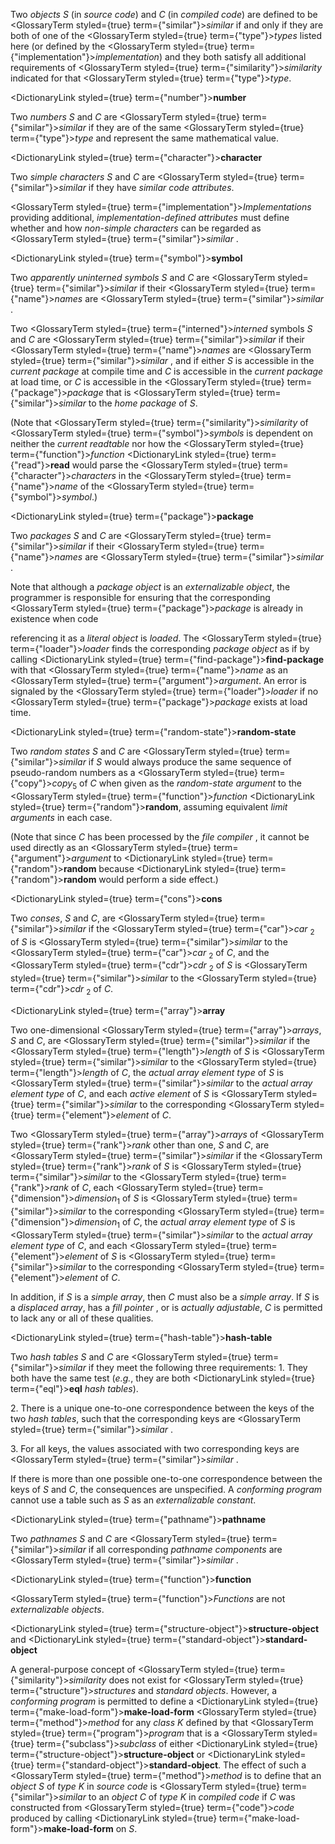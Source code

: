  



Two *objects S* (in *source code*) and *C* (in *compiled code*) are defined to be <GlossaryTerm styled={true} term={"similar"}><i>similar</i></GlossaryTerm> if and only if they are both of one of the <GlossaryTerm styled={true} term={"type"}><i>types</i></GlossaryTerm> listed here (or defined by the <GlossaryTerm styled={true} term={"implementation"}><i>implementation</i></GlossaryTerm>) and they both satisfy all additional requirements of <GlossaryTerm styled={true} term={"similarity"}><i>similarity</i></GlossaryTerm> indicated for that <GlossaryTerm styled={true} term={"type"}><i>type</i></GlossaryTerm>. 



<DictionaryLink styled={true} term={"number"}><b>number</b></DictionaryLink> 



Two *numbers S* and *C* are <GlossaryTerm styled={true} term={"similar"}><i>similar</i></GlossaryTerm> if they are of the same <GlossaryTerm styled={true} term={"type"}><i>type</i></GlossaryTerm> and represent the same mathematical value. 



<DictionaryLink styled={true} term={"character"}><b>character</b></DictionaryLink> 



Two *simple characters S* and *C* are <GlossaryTerm styled={true} term={"similar"}><i>similar</i></GlossaryTerm> if they have *similar code attributes*. 



<GlossaryTerm styled={true} term={"implementation"}><i>Implementations</i></GlossaryTerm> providing additional, *implementation-defined attributes* must define whether and how *non-simple characters* can be regarded as <GlossaryTerm styled={true} term={"similar"}><i>similar</i></GlossaryTerm> . 



<DictionaryLink styled={true} term={"symbol"}><b>symbol</b></DictionaryLink> 



Two *apparently uninterned symbols S* and *C* are <GlossaryTerm styled={true} term={"similar"}><i>similar</i></GlossaryTerm> if their <GlossaryTerm styled={true} term={"name"}><i>names</i></GlossaryTerm> are <GlossaryTerm styled={true} term={"similar"}><i>similar</i></GlossaryTerm> . 



Two <GlossaryTerm styled={true} term={"interned"}><i>interned</i></GlossaryTerm> symbols *S* and *C* are <GlossaryTerm styled={true} term={"similar"}><i>similar</i></GlossaryTerm> if their <GlossaryTerm styled={true} term={"name"}><i>names</i></GlossaryTerm> are <GlossaryTerm styled={true} term={"similar"}><i>similar</i></GlossaryTerm> , and if either *S* is accessible in the *current package* at compile time and *C* is accessible in the *current package* at load time, or *C* is accessible in the <GlossaryTerm styled={true} term={"package"}><i>package</i></GlossaryTerm> that is <GlossaryTerm styled={true} term={"similar"}><i>similar</i></GlossaryTerm> to the *home package* of *S*. 



(Note that <GlossaryTerm styled={true} term={"similarity"}><i>similarity</i></GlossaryTerm> of <GlossaryTerm styled={true} term={"symbol"}><i>symbols</i></GlossaryTerm> is dependent on neither the *current readtable* nor how the <GlossaryTerm styled={true} term={"function"}><i>function</i></GlossaryTerm> <DictionaryLink styled={true} term={"read"}><b>read</b></DictionaryLink> would parse the <GlossaryTerm styled={true} term={"character"}><i>characters</i></GlossaryTerm> in the <GlossaryTerm styled={true} term={"name"}><i>name</i></GlossaryTerm> of the <GlossaryTerm styled={true} term={"symbol"}><i>symbol</i></GlossaryTerm>.) 



<DictionaryLink styled={true} term={"package"}><b>package</b></DictionaryLink> 



Two *packages S* and *C* are <GlossaryTerm styled={true} term={"similar"}><i>similar</i></GlossaryTerm> if their <GlossaryTerm styled={true} term={"name"}><i>names</i></GlossaryTerm> are <GlossaryTerm styled={true} term={"similar"}><i>similar</i></GlossaryTerm> . 



Note that although a *package object* is an *externalizable object*, the programmer is responsible for ensuring that the corresponding <GlossaryTerm styled={true} term={"package"}><i>package</i></GlossaryTerm> is already in existence when code  







referencing it as a *literal object* is *loaded*. The <GlossaryTerm styled={true} term={"loader"}><i>loader</i></GlossaryTerm> finds the corresponding *package object* as if by calling <DictionaryLink styled={true} term={"find-package"}><b>find-package</b></DictionaryLink> with that <GlossaryTerm styled={true} term={"name"}><i>name</i></GlossaryTerm> as an <GlossaryTerm styled={true} term={"argument"}><i>argument</i></GlossaryTerm>. An error is signaled by the <GlossaryTerm styled={true} term={"loader"}><i>loader</i></GlossaryTerm> if no <GlossaryTerm styled={true} term={"package"}><i>package</i></GlossaryTerm> exists at load time. 



<DictionaryLink styled={true} term={"random-state"}><b>random-state</b></DictionaryLink> 



Two *random states S* and *C* are <GlossaryTerm styled={true} term={"similar"}><i>similar</i></GlossaryTerm> if *S* would always produce the same sequence of pseudo-random numbers as a <GlossaryTerm styled={true} term={"copy"}><i>copy</i></GlossaryTerm><sub>5</sub> of *C* when given as the *random-state argument* to the <GlossaryTerm styled={true} term={"function"}><i>function</i></GlossaryTerm> <DictionaryLink styled={true} term={"random"}><b>random</b></DictionaryLink>, assuming equivalent *limit arguments* in each case. 



(Note that since *C* has been processed by the *file compiler* , it cannot be used directly as an <GlossaryTerm styled={true} term={"argument"}><i>argument</i></GlossaryTerm> to <DictionaryLink styled={true} term={"random"}><b>random</b></DictionaryLink> because <DictionaryLink styled={true} term={"random"}><b>random</b></DictionaryLink> would perform a side effect.) 



<DictionaryLink styled={true} term={"cons"}><b>cons</b></DictionaryLink> 



Two *conses*, *S* and *C*, are <GlossaryTerm styled={true} term={"similar"}><i>similar</i></GlossaryTerm> if the <GlossaryTerm styled={true} term={"car"}><i>car</i></GlossaryTerm> <sub>2</sub> of *S* is <GlossaryTerm styled={true} term={"similar"}><i>similar</i></GlossaryTerm> to the <GlossaryTerm styled={true} term={"car"}><i>car</i></GlossaryTerm> <sub>2</sub> of *C*, and the <GlossaryTerm styled={true} term={"cdr"}><i>cdr</i></GlossaryTerm> <sub>2</sub> of *S* is <GlossaryTerm styled={true} term={"similar"}><i>similar</i></GlossaryTerm> to the <GlossaryTerm styled={true} term={"cdr"}><i>cdr</i></GlossaryTerm> <sub>2</sub> of *C*. 



<DictionaryLink styled={true} term={"array"}><b>array</b></DictionaryLink> 



Two one-dimensional <GlossaryTerm styled={true} term={"array"}><i>arrays</i></GlossaryTerm>, *S* and *C*, are <GlossaryTerm styled={true} term={"similar"}><i>similar</i></GlossaryTerm> if the <GlossaryTerm styled={true} term={"length"}><i>length</i></GlossaryTerm> of *S* is <GlossaryTerm styled={true} term={"similar"}><i>similar</i></GlossaryTerm> to the <GlossaryTerm styled={true} term={"length"}><i>length</i></GlossaryTerm> of *C*, the *actual array element type* of *S* is <GlossaryTerm styled={true} term={"similar"}><i>similar</i></GlossaryTerm> to the *actual array element type* of *C*, and each *active element* of *S* is <GlossaryTerm styled={true} term={"similar"}><i>similar</i></GlossaryTerm> to the corresponding <GlossaryTerm styled={true} term={"element"}><i>element</i></GlossaryTerm> of *C*. 



Two <GlossaryTerm styled={true} term={"array"}><i>arrays</i></GlossaryTerm> of <GlossaryTerm styled={true} term={"rank"}><i>rank</i></GlossaryTerm> other than one, *S* and *C*, are <GlossaryTerm styled={true} term={"similar"}><i>similar</i></GlossaryTerm> if the <GlossaryTerm styled={true} term={"rank"}><i>rank</i></GlossaryTerm> of *S* is <GlossaryTerm styled={true} term={"similar"}><i>similar</i></GlossaryTerm> to the <GlossaryTerm styled={true} term={"rank"}><i>rank</i></GlossaryTerm> of *C*, each <GlossaryTerm styled={true} term={"dimension"}><i>dimension</i></GlossaryTerm><sub>1</sub> of *S* is <GlossaryTerm styled={true} term={"similar"}><i>similar</i></GlossaryTerm> to the corresponding <GlossaryTerm styled={true} term={"dimension"}><i>dimension</i></GlossaryTerm><sub>1</sub> of *C*, the *actual array element type* of *S* is <GlossaryTerm styled={true} term={"similar"}><i>similar</i></GlossaryTerm> to the *actual array element type* of *C*, and each <GlossaryTerm styled={true} term={"element"}><i>element</i></GlossaryTerm> of *S* is <GlossaryTerm styled={true} term={"similar"}><i>similar</i></GlossaryTerm> to the corresponding <GlossaryTerm styled={true} term={"element"}><i>element</i></GlossaryTerm> of *C*. 



In addition, if *S* is a *simple array*, then *C* must also be a *simple array*. If *S* is a *displaced array*, has a *fill pointer* , or is *actually adjustable*, *C* is permitted to lack any or all of these qualities. 



<DictionaryLink styled={true} term={"hash-table"}><b>hash-table</b></DictionaryLink> 



Two *hash tables S* and *C* are <GlossaryTerm styled={true} term={"similar"}><i>similar</i></GlossaryTerm> if they meet the following three requirements: 1. They both have the same test (*e.g.*, they are both <DictionaryLink styled={true} term={"eql"}><b>eql</b></DictionaryLink> *hash tables*). 



2\. There is a unique one-to-one correspondence between the keys of the two *hash tables*, such that the corresponding keys are <GlossaryTerm styled={true} term={"similar"}><i>similar</i></GlossaryTerm> . 



3\. For all keys, the values associated with two corresponding keys are <GlossaryTerm styled={true} term={"similar"}><i>similar</i></GlossaryTerm> . 



If there is more than one possible one-to-one correspondence between the keys of *S* and *C*, the consequences are unspecified. A *conforming program* cannot use a table such as *S* as an *externalizable constant*.  







<DictionaryLink styled={true} term={"pathname"}><b>pathname</b></DictionaryLink> 



Two *pathnames S* and *C* are <GlossaryTerm styled={true} term={"similar"}><i>similar</i></GlossaryTerm> if all corresponding *pathname components* are <GlossaryTerm styled={true} term={"similar"}><i>similar</i></GlossaryTerm> . 



<DictionaryLink styled={true} term={"function"}><b>function</b></DictionaryLink> 



<GlossaryTerm styled={true} term={"function"}><i>Functions</i></GlossaryTerm> are not *externalizable objects*. 



<DictionaryLink styled={true} term={"structure-object"}><b>structure-object</b></DictionaryLink> and <DictionaryLink styled={true} term={"standard-object"}><b>standard-object</b></DictionaryLink> 



A general-purpose concept of <GlossaryTerm styled={true} term={"similarity"}><i>similarity</i></GlossaryTerm> does not exist for <GlossaryTerm styled={true} term={"structure"}><i>structures</i></GlossaryTerm> and *standard objects*. However, a *conforming program* is permitted to define a <DictionaryLink styled={true} term={"make-load-form"}><b>make-load-form</b></DictionaryLink> <GlossaryTerm styled={true} term={"method"}><i>method</i></GlossaryTerm> for any *class K* defined by that <GlossaryTerm styled={true} term={"program"}><i>program</i></GlossaryTerm> that is a <GlossaryTerm styled={true} term={"subclass"}><i>subclass</i></GlossaryTerm> of either <DictionaryLink styled={true} term={"structure-object"}><b>structure-object</b></DictionaryLink> or <DictionaryLink styled={true} term={"standard-object"}><b>standard-object</b></DictionaryLink>. The effect of such a <GlossaryTerm styled={true} term={"method"}><i>method</i></GlossaryTerm> is to define that an *object S* of *type K* in *source code* is <GlossaryTerm styled={true} term={"similar"}><i>similar</i></GlossaryTerm> to an *object C* of *type K* in *compiled code* if *C* was constructed from <GlossaryTerm styled={true} term={"code"}><i>code</i></GlossaryTerm> produced by calling <DictionaryLink styled={true} term={"make-load-form"}><b>make-load-form</b></DictionaryLink> on *S*. 



